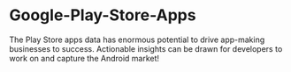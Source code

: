 # Google-Play-Store-Apps
The Play Store apps data has enormous potential to drive app-making businesses to success. Actionable insights can be drawn for developers to work on and capture the Android market!
